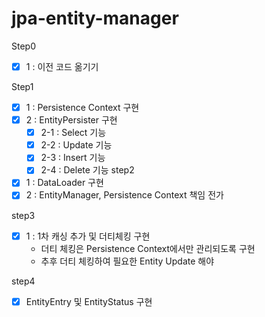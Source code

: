 # jpa-entity-manager

Step0
 - [x] 1 : 이전 코드 옮기기

Step1
 - [x] 1 : Persistence Context 구현
 - [x] 2 : EntityPersister 구현
    - [x] 2-1 : Select 기능
    - [x] 2-2 : Update 기능
    - [x] 2-3 : Insert 기능
    - [x] 2-4 : Delete 기능
step2
 - [x] 1 : DataLoader 구현
 - [x] 2 : EntityManager, Persistence Context 책임 전가

step3 
 - [x] 1 : 1차 캐싱 추가 및 더티체킹 구현 
   - 더티 체킹은 Persistence Context에서만 관리되도록 구현
   - 추후 더티 체킹하여 필요한 Entity Update 해야

step4
 - [x] EntityEntry 및 EntityStatus 구현  

